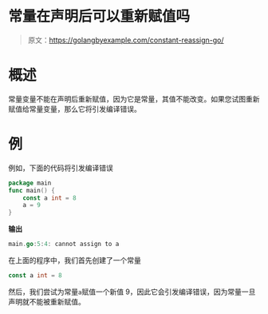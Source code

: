 # 常量在声明后可以重新赋值吗

> 原文：<https://golangbyexample.com/constant-reassign-go/>

# **概述**

常量变量不能在声明后重新赋值，因为它是常量，其值不能改变。如果您试图重新赋值给常量变量，那么它将引发编译错误。

# **例**

例如，下面的代码将引发编译错误

```go
package main
func main() {
    const a int = 8
    a = 9
}
```

**输出**

```go
main.go:5:4: cannot assign to a
```

在上面的程序中，我们首先创建了一个常量

```go
const a int = 8
```

然后，我们尝试为常量`a`赋值一个新值 9，因此它会引发编译错误，因为常量一旦声明就不能被重新赋值。